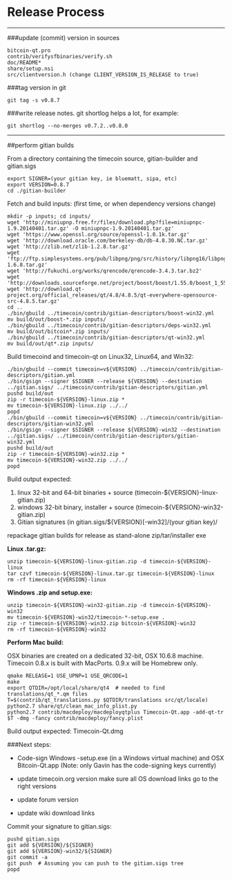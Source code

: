 Release Process
====================

* * *

###update (commit) version in sources


	bitcoin-qt.pro
	contrib/verifysfbinaries/verify.sh
	doc/README*
	share/setup.nsi
	src/clientversion.h (change CLIENT_VERSION_IS_RELEASE to true)

###tag version in git

	git tag -s v0.8.7

###write release notes. git shortlog helps a lot, for example:

	git shortlog --no-merges v0.7.2..v0.8.0

* * *

##perform gitian builds

 From a directory containing the timecoin source, gitian-builder and gitian.sigs
  
	export SIGNER=(your gitian key, ie bluematt, sipa, etc)
	export VERSION=0.8.7
	cd ./gitian-builder

 Fetch and build inputs: (first time, or when dependency versions change)

	mkdir -p inputs; cd inputs/
	wget 'http://miniupnp.free.fr/files/download.php?file=miniupnpc-1.9.20140401.tar.gz' -O miniupnpc-1.9.20140401.tar.gz'
	wget 'https://www.openssl.org/source/openssl-1.0.1k.tar.gz'
	wget 'http://download.oracle.com/berkeley-db/db-4.8.30.NC.tar.gz'
	wget 'http://zlib.net/zlib-1.2.8.tar.gz'
	wget 'ftp://ftp.simplesystems.org/pub/libpng/png/src/history/libpng16/libpng-1.6.8.tar.gz'
	wget 'http://fukuchi.org/works/qrencode/qrencode-3.4.3.tar.bz2'
	wget 'http://downloads.sourceforge.net/project/boost/boost/1.55.0/boost_1_55_0.tar.bz2'
	wget 'http://download.qt-project.org/official_releases/qt/4.8/4.8.5/qt-everywhere-opensource-src-4.8.5.tar.gz'
	cd ..
	./bin/gbuild ../timecoin/contrib/gitian-descriptors/boost-win32.yml
	mv build/out/boost-*.zip inputs/
	./bin/gbuild ../timecoin/contrib/gitian-descriptors/deps-win32.yml
	mv build/out/bitcoin*.zip inputs/
	./bin/gbuild ../timecoin/contrib/gitian-descriptors/qt-win32.yml
	mv build/out/qt*.zip inputs/

 Build timecoind and timecoin-qt on Linux32, Linux64, and Win32:
  
	./bin/gbuild --commit timecoin=v${VERSION} ../timecoin/contrib/gitian-descriptors/gitian.yml
	./bin/gsign --signer $SIGNER --release ${VERSION} --destination ../gitian.sigs/ ../timecoin/contrib/gitian-descriptors/gitian.yml
	pushd build/out
	zip -r timecoin-${VERSION}-linux.zip *
	mv timecoin-${VERSION}-linux.zip ../../
	popd
	./bin/gbuild --commit timecoin=v${VERSION} ../timecoin/contrib/gitian-descriptors/gitian-win32.yml
	./bin/gsign --signer $SIGNER --release ${VERSION}-win32 --destination ../gitian.sigs/ ../timecoin/contrib/gitian-descriptors/gitian-win32.yml
	pushd build/out
	zip -r timecoin-${VERSION}-win32.zip *
	mv timecoin-${VERSION}-win32.zip ../../
	popd

  Build output expected:

  1. linux 32-bit and 64-bit binaries + source (timecoin-${VERSION}-linux-gitian.zip)
  2. windows 32-bit binary, installer + source (timecoin-${VERSION}-win32-gitian.zip)
  3. Gitian signatures (in gitian.sigs/${VERSION}[-win32]/(your gitian key)/

repackage gitian builds for release as stand-alone zip/tar/installer exe

**Linux .tar.gz:**

	unzip timecoin-${VERSION}-linux-gitian.zip -d timecoin-${VERSION}-linux
	tar czvf timecoin-${VERSION}-linux.tar.gz timecoin-${VERSION}-linux
	rm -rf timecoin-${VERSION}-linux

**Windows .zip and setup.exe:**

	unzip timecoin-${VERSION}-win32-gitian.zip -d timecoin-${VERSION}-win32
	mv timecoin-${VERSION}-win32/timecoin-*-setup.exe .
	zip -r timecoin-${VERSION}-win32.zip bitcoin-${VERSION}-win32
	rm -rf timecoin-${VERSION}-win32

**Perform Mac build:**

  OSX binaries are created on a dedicated 32-bit, OSX 10.6.8 machine.
  Timecoin 0.8.x is built with MacPorts.  0.9.x will be Homebrew only.

	qmake RELEASE=1 USE_UPNP=1 USE_QRCODE=1
	make
	export QTDIR=/opt/local/share/qt4  # needed to find translations/qt_*.qm files
	T=$(contrib/qt_translations.py $QTDIR/translations src/qt/locale)
	python2.7 share/qt/clean_mac_info_plist.py
	python2.7 contrib/macdeploy/macdeployqtplus Timecoin-Qt.app -add-qt-tr $T -dmg -fancy contrib/macdeploy/fancy.plist

 Build output expected: Timecoin-Qt.dmg

###Next steps:

* Code-sign Windows -setup.exe (in a Windows virtual machine) and
  OSX Bitcoin-Qt.app (Note: only Gavin has the code-signing keys currently)

* update timecoin.org version
  make sure all OS download links go to the right versions

* update forum version

* update wiki download links

Commit your signature to gitian.sigs:

	pushd gitian.sigs
	git add ${VERSION}/${SIGNER}
	git add ${VERSION}-win32/${SIGNER}
	git commit -a
	git push  # Assuming you can push to the gitian.sigs tree
	popd


